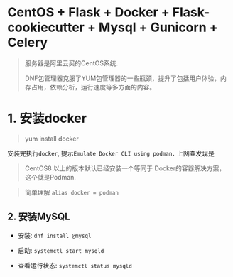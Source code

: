 # CentOS + Flask + Docker + Flask-cookiecutter + Mysql + Gunicorn + Celery

> 服务器是阿里云买的CentOS系统.
>
> DNF包管理器克服了YUM包管理器的一些瓶颈，提升了包括用户体验，内存占用，依赖分析，运行速度等多方面的内容。

# 1. 安装docker

> yum install docker

安装完执行`docker`, 提示`Emulate Docker CLI using podman.` 上网查发现是

>  CentOS8 以上的版本默认已经安装一个等同于 Docker的容器解决方案，这个就是Podman.

> 简单理解 `alias docker = podman`

 

## 2. 安装MySQL

- 安装: `dnf install @mysql`

- 启动: `systemctl start mysqld`
- 查看运行状态: `systemctl status mysqld`